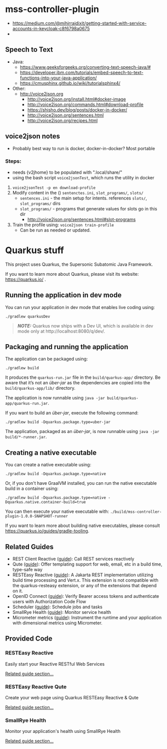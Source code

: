 # mss-controller-plugin



 - https://medium.com/@mihirrajdixit/getting-started-with-service-accounts-in-keycloak-c8f6798a0675
 - 


## Speech to Text

 - Java:
   - https://www.geeksforgeeks.org/converting-text-speech-java/#
   - https://developer.ibm.com/tutorials/embed-speech-to-text-functions-into-your-java-application/
   - https://cmusphinx.github.io/wiki/tutorialsphinx4/
 - Other:
   - http://voice2json.org
     - http://voice2json.org/install.html#docker-image
     - http://voice2json.org/commands.html#download-profile
     - https://shisho.dev/blog/posts/docker-in-docker/
     - http://voice2json.org/sentences.html
     - http://voice2json.org/recipes.html


## voice2json notes

 - Probably best way to run is docker, docker-in-docker? Most portable

### Steps:


- needs {v2jhome} to be populated with ".local/share/"
- using the bash script `voice2jsonTest`, which runs the utility in docker

 1. `voice2jsonTest -p en download-profile`
 1. Modify content in the () `sentenctes.ini`, `slot_programs/`, `slots/`
    - `sentences.ini` - the main setup for intents. references `slots/`, `slot_programs/` dirs
    - `slot_programs/` - programs that generate values for slots go in this dir
      - http://voice2json.org/sentences.html#slot-programs
 1. Train the profile using: `voice2json train-profile`
    - Can be run as needed or updated. 

















# Quarkus stuff

This project uses Quarkus, the Supersonic Subatomic Java Framework.

If you want to learn more about Quarkus, please visit its website: https://quarkus.io/ .

## Running the application in dev mode

You can run your application in dev mode that enables live coding using:
```shell script
./gradlew quarkusDev
```

> **_NOTE:_**  Quarkus now ships with a Dev UI, which is available in dev mode only at http://localhost:8080/q/dev/.

## Packaging and running the application

The application can be packaged using:
```shell script
./gradlew build
```
It produces the `quarkus-run.jar` file in the `build/quarkus-app/` directory.
Be aware that it’s not an _über-jar_ as the dependencies are copied into the `build/quarkus-app/lib/` directory.

The application is now runnable using `java -jar build/quarkus-app/quarkus-run.jar`.

If you want to build an _über-jar_, execute the following command:
```shell script
./gradlew build -Dquarkus.package.type=uber-jar
```

The application, packaged as an _über-jar_, is now runnable using `java -jar build/*-runner.jar`.

## Creating a native executable

You can create a native executable using: 
```shell script
./gradlew build -Dquarkus.package.type=native
```

Or, if you don't have GraalVM installed, you can run the native executable build in a container using: 
```shell script
./gradlew build -Dquarkus.package.type=native -Dquarkus.native.container-build=true
```

You can then execute your native executable with: `./build/mss-controller-plugin-1.0.0-SNAPSHOT-runner`

If you want to learn more about building native executables, please consult https://quarkus.io/guides/gradle-tooling.

## Related Guides

- REST Client Reactive ([guide](https://quarkus.io/guides/rest-client-reactive)): Call REST services reactively
- Qute ([guide](https://quarkus.io/guides/qute)): Offer templating support for web, email, etc in a build time, type-safe way
- RESTEasy Reactive ([guide](https://quarkus.io/guides/resteasy-reactive)): A Jakarta REST implementation utilizing build time processing and Vert.x. This extension is not compatible with the quarkus-resteasy extension, or any of the extensions that depend on it.
- OpenID Connect ([guide](https://quarkus.io/guides/security-openid-connect)): Verify Bearer access tokens and authenticate users with Authorization Code Flow
- Scheduler ([guide](https://quarkus.io/guides/scheduler)): Schedule jobs and tasks
- SmallRye Health ([guide](https://quarkus.io/guides/smallrye-health)): Monitor service health
- Micrometer metrics ([guide](https://quarkus.io/guides/micrometer)): Instrument the runtime and your application with dimensional metrics using Micrometer.

## Provided Code

### RESTEasy Reactive

Easily start your Reactive RESTful Web Services

[Related guide section...](https://quarkus.io/guides/getting-started-reactive#reactive-jax-rs-resources)

### RESTEasy Reactive Qute

Create your web page using Quarkus RESTEasy Reactive & Qute

[Related guide section...](https://quarkus.io/guides/qute#type-safe-templates)

### SmallRye Health

Monitor your application's health using SmallRye Health

[Related guide section...](https://quarkus.io/guides/smallrye-health)
